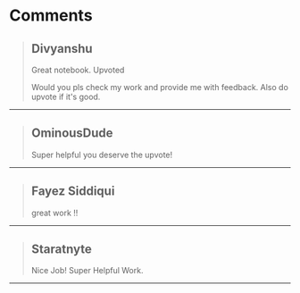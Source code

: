 # Comments 

> ## Divyanshu
> 
> Great notebook. Upvoted
> 
> Would you pls check my work and provide me with feedback. Also do upvote if it's good.
> 
> 
> 


---

> ## OminousDude
> 
> Super helpful you deserve the upvote!
> 
> 
> 


---

> ## Fayez Siddiqui
> 
> great work !!
> 
> 
> 


---

> ## Staratnyte
> 
> Nice Job! Super Helpful Work.
> 
> 
> 


---

